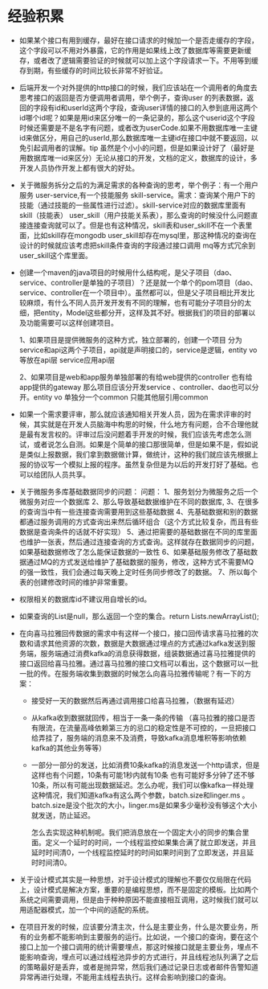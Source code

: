 # 经验积累

<!--记录一些平时开发中需要注意的点-->

- 如果某个接口有用到缓存，最好在接口请求的时候加一个是否走缓存的字段，这个字段可以不用对外暴露，它的作用是如果线上改了数据库等需要更新缓存，或者改了逻辑需要验证的时候就可以加上这个字段请求一下。不用等到缓存到期，有些缓存的时间比较长非常不好验证。

- 后端开发一个对外提供的http接口的时候，我们应该站在一个调用者的角度去思考接口的返回是否方便调用者调用，举个例子，查询user 的列表数据，返回的字段有id和userId这两个字段，查询user详情的接口的入参到底用这两个id哪个id呢？如果是用id来区分唯一的一条记录的，那么这个userid这个字段时候还需要是不是名字有问题，或者改为userCode.如果不用数据库唯一主键id来做区分，用自己的userId,那么数据库唯一主键id在接口中就不要返回，以免引起调用者的误解。tip 虽然是个小小的问题，但是如果设计好了（最好是用数据库唯一id来区分）无论从接口的开发，文档的定义，数据库的设计，多开发人员协作开发上都有很大的好处。

- 关于微服务拆分之后的为满足需求的各种查询的思考，举个例子：有一个用户服务 user-service,有一个技能服务 skill-service。需求：查询某个用户下的技能（通过技能的一些属性进行过滤）。skill-service对应的数据库里面有 skill（技能表） user_skill（用户技能关系表），那么查询的时候没什么问题直接连接查询就可以了。但是也有这种情况，skill表和user_skill不在一个表里面，比如skill存在mongodb user_skill却存在mysql里，那这种情况的查询在设计的时候就应该考虑把skill条件查询的字段通过接口调用 mq等方式冗余到user_skill这个库里面。

- 创建一个maven的java项目的时候用什么结构呢，是父子项目（dao、service、controller是单独的子项目）？还是就一个单个的pom项目（dao、service、controller在一个项目中）。虽然都可以，但是父子项目相比开发比较麻烦，有什么不同人员开发开发有不同的理解，也有可能分子项目分的太细，把entity，Model这些都分开，这样及其不好。根据我们的项目的部署以及功能需要可以这样创建项目。

  1、如果项目是提供微服务的这种方式，独立部署的，创建一个项目 分为service和api这两个子项目，api就是声明接口的，service是逻辑，entity vo等放在api层 service应用api层

  2、如果项目是web和app服务单独部署的有给web提供的controller  也有给app提供的gateway 那么项目应该分开发service 、controller、dao也可以分开。entity vo 单独分一个common 只能其他层引用common
  
- 如果一个需求要评审，那么就应该通知相关开发人员，因为在需求评审的时候，其实就是在开发人员脑海中构思的时候，什么地方有问题，合不合理他就是最有发言权的。评审过后没问题着手开发的时候，我们应该先考虑怎么测试，或者说怎么自测。如果是个简单的接口那很简单，但是如果不是，假如说是类似上报数据，我们拿到数据做计算，做统计，这种的我们就应该先根据上报的协议写一个模拟上报的程序。虽然复杂但是为以后的开发打好了基础。也可以给团队人员共享。

- 关于微服务多库基础数据同步的问题：
  问题：
  1、服务划分为微服务之后一个微服务对应一个数据库
  2、那么导致基础数据维护在不同的数据库,
  3、在很多的查询当中有一些连接查询需要用到这些基础数据
  4、先基础数据和别的数据都通过服务调用的方式查询出来然后循环组合（这个方式比较复杂，而且有些数据是查询条件的话就不好实现）
  5、通过把需要的基础数据在不同的库里面也维护一张表，然后通过连接查询的方式查询。这样就存在数据同步的问题，如果基础数据修改了怎么能保证数据的一致性
  6、如果基础服务修改了基础数据通过MQ的方式发送给维护了基础数据的服务，修改，这种方式不需要MQ的强一致性，我们会通过每天晚上定时任务同步修改了的数据。
  7、所以每个表的创建修改时间的维护非常重要。
  
- 权限相关的数据库id不建议用自增长的id。

- 如果查询的List是null，那么返回一个空的集合。return Lists.newArrayList();

- 在向喜马拉雅回传数据的需求中有这样一个接口，接口回传请求喜马拉雅的次数和请求其他资源的次数，数据是大数据通过埋点的方式通过kafka发送到服务端，服务端通过消费kafka的消息获得数据，组装数据通过喜马拉雅提供的接口返回给喜马拉雅。通过喜马拉雅的接口文档可以看出，这个数据可以一批一批的传。在服务端收集到数据的时候怎么向喜马拉雅传输呢？有一下的方案：

  - 接受好一天的数据然后再通过调用接口给喜马拉雅，（数据有延迟）
  
  - 从kafka收到数据就回传，相当于一条一条的传输  （喜马拉雅的接口是否有限流，在流量高峰依赖第三方的忌口的稳定性是不可控的，一旦把接口给弄挂了，服务端的消息来不及消费，导致kafka消息堆积等影响依赖kafka的其他业务等等）
  
  - 一部分一部分的发送，比如消费10条kafka的消息发送一个http请求，但是这样也有个问题，10条有可能1秒内就有10条 也有可能好多分钟了还不够10条，所以有可能出现数据延迟。怎么办呢，我们可以像kafka一样处理这种情况，我们知道kafka有这么两个参数，batch.size和linger.ms 。batch.size是没个批次的大小，linger.ms是如果多少毫秒没有够这个大小就发送，防止延迟。
  
    怎么去实现这种机制呢。我们把消息放在一个固定大小的同步的集合里面。定义一个延时的时间，一个线程监控如果集合满了就立即发送，并且延时时间清0，一个线程监控延时的时间如果时间到了立即发送，并且延时时间清0。
  
- 关于设计模式其实是一种思想，对于设计模式的理解也不要仅仅局限在代码上，设计模式是解决方案，重要的是编程思想，而不是固定的模板。比如两个系统之间需要调用，但是由于种种原因不能直接相互调用，这时候我们就可以用适配器模式，加一个中间的适配的系统。

- 在项目开发的时候，应该要分清主次，什么是主要业务，什么是次要业务，所有的业务都不能影响到主要服务的运行。比如说，一个接口的查询，要在这个接口上加一个接口调用的统计需要埋点，那这时候接口就是主要业务，埋点不能影响查询，埋点可以通过线程池异步的方式进行，并且线程池队列满了之后的策略最好是丢弃，或者是抛异常，然后我们通过记录日志或者邮件告警知道异常再进行处理，不能用主线程去执行。这样会影响到接口的查询。

